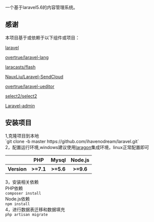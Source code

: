 一个基于laravel5.6的内容管理系统。

<h2>感谢</h2>
本项目基于或依赖于以下组件或项目：
<p><a href="https://github.com/laravel/laravel">laravel</a></p>
<p><a href="https://github.com/overtrue/laravel-lang">overtrue/laravel-lang</a></p>
<p><a href="https://github.com/laracasts/flash">laracasts/flash</a></p>
<p><a href="https://github.com/NauxLiu/Laravel-SendCloud">NauxLiu/Laravel-SendCloud</a></p>
<p><a href="https://github.com/overtrue/laravel-ueditor">overtrue/laravel-ueditor</a></p>
<p><a href="https://github.com/select2/select2">select2/select2</a></p>
<p><a href="https://github.com/z-song/laravel-admin">Laravel-admin</a></p>

<h2>安装项目</h2>
1,克隆项目到本地
<br>
`git clone -b master https://github.com/ihavenodream/laravel.git`
<br>
2，配置运行环境,windows建议使用<a href="https://laragon.org/">laragon</a>集成环境，linux正常配置即可
<table>
   <tr>
        <th></th>
        <th>PHP</th>
        <th>Mysql</th>
        <th>Node.js</th>
   </tr>
   <tr>
        <th>Version</th>
        <th>>=7.1</th>
        <th>>=5.6</th>
        <th>>=9.6</th>
   </tr>
</table>

3，安装相关依赖
<br>
PHP依赖
<br>
`composer install`
<br>
Node.js依赖
<br>
`npm install`
<br>
4，进行数据表迁移和数据填充
<br>
`php artisan migrate`
<br>